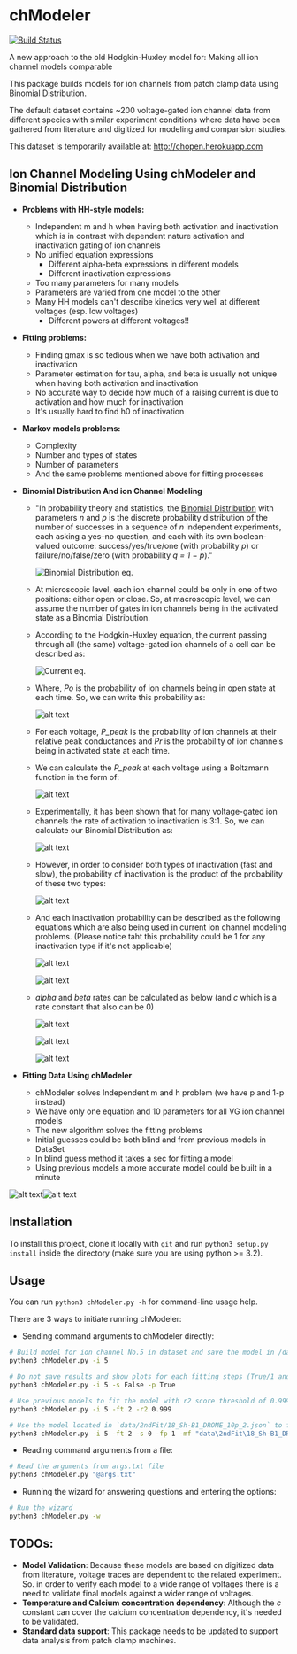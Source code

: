 # chModeler

[![Build Status](https://travis-ci.org/vahidgh/chModeler.svg)](https://travis-ci.org/vahidgh/chModeler)

A new approach to the old Hodgkin-Huxley model for:
Making all ion channel models comparable

This package builds models for ion channels from patch clamp data using Binomial Distribution.

The default dataset contains ~200 voltage-gated ion channel data from different species with similar experiment conditions where data have been gathered from literature and digitized for modeling and comparision studies.

This dataset is temporarily available at: http://chopen.herokuapp.com 


## Ion Channel Modeling Using chModeler and Binomial Distribution
* **Problems with HH-style models:**
  * Independent m and h when having both activation and inactivation which is in contrast with dependent nature activation and inactivation gating of ion channels  
  * No unified equation expressions
    * Different alpha-beta expressions in different models
    * Different inactivation expressions
  * Too many parameters for many models  
  * Parameters are varied from one model to the other
  * Many HH models can't describe kinetics very well at different voltages (esp. low voltages)
    * Different powers at different voltages!!
* **Fitting problems:**
  * Finding gmax is so tedious when we have both activation and inactivation
  * Parameter estimation for tau, alpha, and beta is usually not unique when having both activation and inactivation
  * No accurate way to decide how much of a raising current is due to activation and how much for inactivation
  * It's usually hard to find h0 of inactivation  
* **Markov models problems:**
  * Complexity
  * Number and types of states
  * Number of parameters
  * And the same problems mentioned above for fitting processes
* **Binomial Distribution And ion Channel Modeling**
  * "In probability theory and statistics, the [Binomial Distribution](https://en.wikipedia.org/wiki/Binomial_distribution) with parameters *n* and *p* is the discrete probability distribution of the number of successes in a sequence of *n* independent experiments, each asking a yes–no question, and each with its own boolean-valued outcome: success/yes/true/one (with probability *p*) or failure/no/false/zero (with probability *q = 1 − p*)."
  
    ![Binomial Distribution eq.](https://github.com/VahidGh/chModeler/blob/master/doc/binom.png "Binomial Distribution eq.")
              
  * At microscopic level, each ion channel could be only in one of two positions: either open or close. So, at macroscopic level, we can assume the number of gates in ion channels being in the activated state as a Binomial Distribution.
  * According to the Hodgkin-Huxley equation, the current passing through all (the same) voltage-gated ion channels of a cell can be described as:
  
    ![Current eq.](https://github.com/VahidGh/chModeler/blob/master/doc/I.png "Current eq.")
            
  * Where, *Po* is the probability of ion channels being in open state at each time. So, we can write this probability as:
  
    ![alt text](https://github.com/VahidGh/chModeler/blob/master/doc/po.png "Po eq.")
    
  * For each voltage, *P_peak* is the probability of ion channels at their relative peak conductances and *Pr* is the probability of ion channels being in activated state at each time.
  * We can calculate the *P_peak* at each voltage using a Boltzmann function in the form of:  
  
    ![alt text](https://github.com/VahidGh/chModeler/blob/master/doc/p_peak.png "P_peak eq.")
    
  * Experimentally, it has been shown that for many voltage-gated ion channels the rate of activation to inactivation is 3:1. So, we can calculate our Binomial Distribution as: 
  
    ![alt text](https://github.com/VahidGh/chModeler/blob/master/doc/pr.png "Pr eq.")
    
  * However, in order to consider both types of inactivation (fast and slow), the probability of inactivation is the product of the probability of these two types:
  
    ![alt text](https://github.com/VahidGh/chModeler/blob/master/doc/pq.png "p&q eq.")
    
  * And each inactivation probability can be described as the following equations which are also being used in current ion channel modeling problems. (Please notice taht this probability could be 1 for any inactivation type if it's not applicable) 
  
    ![alt text](https://github.com/VahidGh/chModeler/blob/master/doc/q1.png "q1 eq.")
  
    ![alt text](https://github.com/VahidGh/chModeler/blob/master/doc/q2.png "q2 eq.")
    
  * *alpha* and *beta* rates can be calculated as below (and *c* which is a rate constant that also can be 0) 

    ![alt text](https://github.com/VahidGh/chModeler/blob/master/doc/a.png "alpha eq.")

    ![alt text](https://github.com/VahidGh/chModeler/blob/master/doc/b.png "beta eq.")

    ![alt text](https://github.com/VahidGh/chModeler/blob/master/doc/c.png "c eq.")
  
* **Fitting Data Using chModeler**
  * chModeler solves Independent m and h problem (we have p and 1-p instead)
  * We have only one equation and 10 parameters for all VG ion channel models
  * The new algorithm solves the fitting problems
  * Initial guesses could be both blind and from previous models in DataSet
  * In blind guess method it takes a sec for fitting a model
  * Using previous models a more accurate model could be built in a minute


![alt text](https://github.com/VahidGh/chModeler/blob/master/doc/bd.png "Binomial Distribution")![alt text](https://github.com/VahidGh/chModeler/blob/master/doc/ic5.png "Sample fit")

## Installation

To install this project, clone it locally with `git` and run `python3 setup.py install` inside the directory (make sure you are using python >= 3.2).


## Usage
You can run `python3 chModeler.py -h` for command-line usage help.

There are 3 ways to initiate running chModeler:

* Sending command arguments to chModeler directly: 
```bash
# Build model for ion channel No.5 in dataset and save the model in /data directory using default options.
python3 chModeler.py -i 5

# Do not save results and show plots for each fitting steps (True/1 and False/0 can be used alternatively) 
python3 chModeler.py -i 5 -s False -p True

# Use previous models to fit the model with r2 score threshold of 0.999 
python3 chModeler.py -i 5 -ft 2 -r2 0.999

# Use the model located in `data/2ndFit/18_Sh-B1_DROME_10p_2.json` to fit and plot only final results 
python3 chModeler.py -i 5 -ft 2 -s 0 -fp 1 -mf "data\2ndFit\18_Sh-B1_DROME_10p_2.json"
```   
* Reading command arguments from a file: 
```bash 
# Read the arguments from args.txt file
python3 chModeler.py "@args.txt" 
```

* Running the wizard for answering questions and entering the options:
```bash 
# Run the wizard
python3 chModeler.py -w 
```


## TODOs:

 * **Model Validation**: Because these models are based on digitized data from literature, voltage traces are dependent to the related experiment. So. in order to verify each model to a wide range of voltages there is a need to validate final models against a wider range of voltages.
 * **Temperature and Calcium concentration dependency**: Although the *c* constant can cover the calcium concentration dependency, it's needed to be validated.
 * **Standard data support**: This package needs to be updated to support data analysis from patch clamp machines.